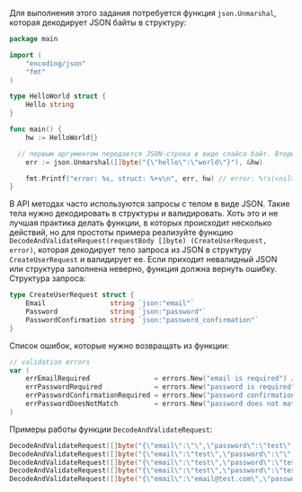 
Для выполнения этого задания потребуется функция `json.Unmarshal`, которая декодирует JSON байты в структуру:

```go
package main

import (
	"encoding/json"
	"fmt"
)

type HelloWorld struct {
	Hello string
}

func main() {
	hw := HelloWorld{}

  // первым аргументом передается JSON-строка в виде слайса байт. Вторым аргументом указатель на структуру, в которую нужно декодировать результат.
	err := json.Unmarshal([]byte("{\"hello\":\"world\"}"), &hw)

	fmt.Printf("error: %s, struct: %+v\n", err, hw) // error: %!s(<nil>), struct: {Hello:world}
}
```

В API методах часто используются запросы с телом в виде JSON. Такие тела нужно декодировать в структуры и валидировать. Хоть это и не лучшая практика делать функции, в которых происходит несколько действий, но для простоты примера реализуйте функцию `DecodeAndValidateRequest(requestBody []byte) (CreateUserRequest, error)`, которая декодирует тело запроса из JSON в структуру `CreateUserRequest` и валидирует ее. Если приходит невалидный JSON или структура заполнена неверно, функция должна вернуть ошибку.
Структура запроса:

```go
type CreateUserRequest struct {
	Email                string `json:"email"`
	Password             string `json:"password"`
	PasswordConfirmation string `json:"password_confirmation"`
}
```

Список ошибок, которые нужно возвращать из функции:

```go
// validation errors
var (
	errEmailRequired                = errors.New("email is required") // когда поле email не заполнено
	errPasswordRequired             = errors.New("password is required") // когда поле password не заполнено
	errPasswordConfirmationRequired = errors.New("password confirmation is required") // когда поле password_confirmation не заполнено
	errPasswordDoesNotMatch         = errors.New("password does not match with the confirmation") // когда поля password и password_confirmation не совпадают
)
```

Примеры работы функции `DecodeAndValidateRequest`:

```go
DecodeAndValidateRequest([]byte("{\"email\":\"\",\"password\":\"test\",\"password_confirmation\":\"test\"}")) // CreateUserRequest{}, "email is required"
DecodeAndValidateRequest([]byte("{\"email\":\"test\",\"password\":\"\",\"password_confirmation\":\"test\"}")) // CreateUserRequest{}, "password is required"
DecodeAndValidateRequest([]byte("{\"email\":\"test\",\"password\":\"test\",\"password_confirmation\":\"\"}")) // CreateUserRequest{}, "password confirmation is required"
DecodeAndValidateRequest([]byte("{\"email\":\"test\",\"password\":\"test\",\"password_confirmation\":\"test2\"}")) // CreateUserRequest{}, "password does not match with the confirmation"
DecodeAndValidateRequest([]byte("{\"email\":\"email@test.com\",\"password\":\"passwordtest\",\"password_confirmation\":\"passwordtest\"}")) // CreateUserRequest{Email:"email@test.com", Password:"passwordtest", PasswordConfirmation:"passwordtest"}, nil
```
